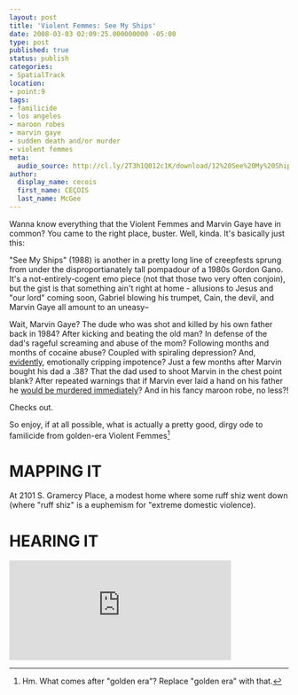 ```yaml
---
layout: post
title: 'Violent Femmes: See My Ships'
date: 2008-03-03 02:09:25.000000000 -05:00
type: post
published: true
status: publish
categories:
- SpatialTrack
location:
- point:9
tags:
- familicide
- los angeles
- maroon robes
- marvin gaye
- sudden death and/or murder
- violent femmes
meta:
  audio_source: http://cl.ly/2T3h1Q012c1K/download/12%20See%20My%20Ships.mp3
author:
  display_name: cecois
  first_name: CEÇOIS
  last_name: McGee
---
```


Wanna know everything that the Violent Femmes and Marvin Gaye have in common? You came to the right place, buster. Well, kinda. It's basically just this:

"See My Ships" (1988) is another in a pretty long line of creepfests sprung from under the disproportianately tall pompadour of a 1980s Gordon Gano. It's a not-entirely-cogent emo piece (not that those two very often conjoin), but the gist is that something ain't right at home - allusions to Jesus and "our lord" coming soon, Gabriel blowing his trumpet, Cain, the devil, and Marvin Gaye all amount to an uneasy–

Wait, Marvin Gaye? The dude who was shot and killed by his own father back in 1984? After kicking and beating the old man? In defense of the dad's rageful screaming and abuse of the mom? Following months and months of cocaine abuse? Coupled with spiraling depression? And, <a href="http://books.google.com/books?id=FtkDAAAAMBAJ&lpg=PA96&ots=mcrDwq-Lad&dq=marvin%20gaye%20ebony%201985&pg=PA102#v=onepage&q=impotence&f=false">evidently</a>, emotionally cripping impotence? Just a few months after Marvin bought his dad a .38? That the dad used to shoot Marvin in the chest point blank? After repeated warnings that if Marvin ever laid a hand on his father he <a href="http://books.google.com/books?id=FtkDAAAAMBAJ&lpg=PA96&ots=mcrDwq-Lad&dq=marvin%20gaye%20ebony%201985&pg=PA108#v=onepage&q=marvin%20gaye%20ebony%201985&f=false">would be murdered immediately</a>? And in his fancy maroon robe, no less?!

Checks out.

So enjoy, if at all possible, what is actually a pretty good, dirgy ode to familicide from golden-era Violent Femmes[^1] 

[^1]: Hm. What comes after "golden era"? Replace "golden era" with that.


# MAPPING IT
At <span data-target="milleria" data-id="g.9" class="trigger">2101 S. Gramercy Place</span>, a modest home where some ruff shiz went down (where "ruff shiz" is a euphemism for "extreme domestic violence).

# HEARING IT
<iframe src="https://embed.spotify.com/?uri=spotify%3Atrack%3A48LjxuALWXyfsx9Duol6Xt" width="400" height="180" frameborder="0" allowtransparency="true"></iframe>